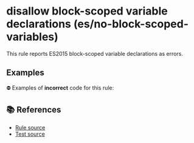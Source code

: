 # disallow block-scoped variable declarations (es/no-block-scoped-variables)

This rule reports ES2015 block-scoped variable declarations as errors.

## Examples

⛔ Examples of **incorrect** code for this rule:

<eslint-playground type="bad" code="/*eslint es/no-block-scoped-variables: error */
let a = 1
const b = 2
" />

## 📚 References

- [Rule source](https://github.com/mysticatea/eslint-plugin-es/blob/v1.4.1/lib/rules/no-block-scoped-variables.js)
- [Test source](https://github.com/mysticatea/eslint-plugin-es/blob/v1.4.1/tests/lib/rules/no-block-scoped-variables.js)
